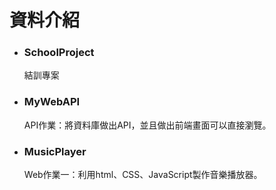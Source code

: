 資料介紹
===
* ### SchoolProject
  結訓專案
* ### MyWebAPI
  API作業：將資料庫做出API，並且做出前端畫面可以直接瀏覽。
* ### MusicPlayer
  Web作業一：利用html、CSS、JavaScript製作音樂播放器。
